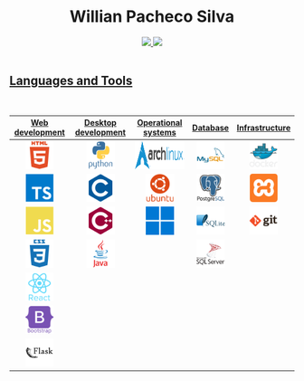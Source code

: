 <!---### Hi! My name is Willian Pacheco Silva!

- 🔭 I’m currently studing Computer Engineering in UFES
- 🌱 I’m currently learning C, C++, Python, Java, ReactJS, NextJS, Javascript and Typescript


--->

<div align="center">
    <h1>Willian Pacheco Silva</h1>   
</div>

<div align="center">
    <a href="https://github.com/willianps31">
        <img height="180em"
            src="https://github-readme-stats.vercel.app/api/top-langs/?username=willianps31&layout=compact&langs_count=25&theme=github_dark" />
        <img height="180em"
            src="https://github-readme-stats.vercel.app/api?username=willianps31&show_icons=true&theme=github_dark&include_all_commits=true&count_private=true" />
</div>
    
<br/>

## Languages and Tools
    
<br/>

<table align="center">
<thead>
  <tr>
    <th>Web development</th>
    <th>Desktop development</th>
    <th>Operational systems</th>
    <th>Database</th>
    <th>Infrastructure</th>
  </tr>
</thead>
<tbody>
  <tr align="center">
    <td><img height="50em" src="./img/html5.svg"/></td>
    <td><img height="50em" src="./img/python.svg" /></td>
    <td><img height="50em" src="./img/archlinux.svg" /></td>
    <td><img height="50em" src="./img/mysql.svg" /></td>
    <td><img height="50em" src="./img/docker.svg" /></td>
  </tr>
  <tr align="center">
    <td><img height="50em" src="./img/typescript.svg" /></td>
    <td><img height="50em" src="./img/c.svg" /></td>
    <td><img height="50em" src="./img/ubuntu.svg" /></td>
    <td><img height="50em" src="./img/postgresql.svg" /></td>
    <td><img height="50em" src="./img/xampp.svg" /></td>
  </tr>
  <tr align="center">
    <td><img height="50em" src="./img/javascript.svg" /></td>
    <td><img height="50em" src="./img/cplusplus.svg" /></td>
    <td><img height="50em" src="./img/Windows.svg" /></td>
    <td><img height="50em" src="./img/sqlite.svg" /></td>
    <td><img height="50em" src="./img/git.svg" /></td>
  </tr>
  <tr align="center">
    <td><img height="50em" src="./img/css3.svg" /></td>
    <td><img height="50em" src="./img/java.svg" /></td>
    <td></td>
    <td><img height="50em" src="./img/sqlserver.svg" /></td>
    <td></td>
  </tr>
  <tr align="center">
    <td><img height="50em" src="./img/react.svg" /></td>
    <td></td>
    <td></td>
    <td></td>
    <td></td>
  </tr>
  <tr align="center">
    <td><img height="50em" src="./img/bootstrap.svg" /></td>
    <td></td>
    <td></td>
    <td></td>
    <td></td>
  </tr>
  <tr align="center">
    <td><img height="50em" src="./img/flask.svg" /></td>
    <td></td>
    <td></td>
    <td></td>
    <td></td>
  </tr>
</tbody>
</table>
        
<!-- 
   Theme names: https://github.com/anuraghazra/github-readme-stats/blob/master/themes/README.md
   -->
